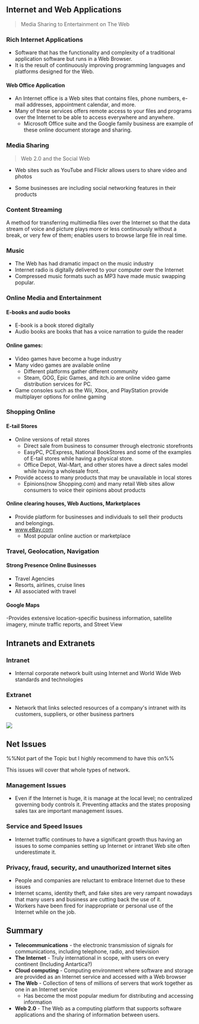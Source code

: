 
## Internet and Web Applications
> Media Sharing to Entertainment on The Web

### Rich Internet Applications
- Software that has the functionality and complexity of a traditional application software but runs in a Web Browser.
- It is the result of continuously improving programming languages and platforms designed for the Web.
#### Web Office Application
- An Internet office is a Web sites that contains files, phone numbers, e-mail addresses,  appointment calendar, and more.
- Many of these services offers remote access to your files and programs over the Internet to be able to access everywhere and anywhere.
	- Microsoft Office suite and the Google family business are example of these online document storage and sharing.

### Media Sharing
> Web 2.0 and the Social Web
- Web sites such as YouTube and Flickr allows users to share video and photos

- Some businesses are including social networking features in their products

### Content Streaming
A method for transferring multimedia files over the Internet so that the data stream of voice and picture plays more or less continuously without a break, or very few of them; enables users to browse large file in real time.

### Music
- The Web has had dramatic impact on the music industry
- Internet radio is digitally delivered to your computer over the Internet
- Compressed music formats such as MP3 have made music swapping popular.

### Online Media and Entertainment
#### E-books and audio books
- E-book is a book stored digitally
- Audio books are books that has a voice narration to guide the reader
#### Online games:
- Video games have become a huge industry
- Many video games are available online
	- Different platforms gather different community
	- Steam, GOG, Epic Games, and itch.io are online video game distribution services for PC.
- Game consoles such as the Wii, Xbox, and PlayStation provide multiplayer options for online gaming

### Shopping Online
#### E-tail Stores
- Online versions of retail stores
	- Direct sale from business to consumer through electronic storefronts
	- EasyPC, PCExpress, National BookStores and some of the examples of E-tail stores while having a physical store.
	- Office Depot, Wal-Mart, and other stores have a direct sales model while having a wholesale front.
- Provide access to many products that may be unavailable in local stores
	- Epinions(now Shopping.com) and many retail Web sites allow consumers to voice their opinions about products
#### Online clearing houses, Web Auctions, Marketplaces
- Provide platform for businesses and individuals to sell their products and belongings.
- www.eBay.com
	- Most popular online auction or marketplace


### Travel, Geolocation, Navigation
#### Strong Presence Online Businesses
- Travel Agencies
- Resorts, airlines, cruise lines
- All associated with travel
#### Google Maps
-Provides extensive location-specific business information, satellite imagery, minute traffic reports, and Street View


## Intranets and Extranets
### Intranet
- Internal corporate network built using Internet and World Wide Web standards and technologies

### Extranet
- Network that links selected resources of a company's intranet with its customers, suppliers, or other business partners

![](Pasted%20image%2020221028132009.png)


## Net Issues
%%Not part of the Topic but I highly recommend to have this on%%

This issues will cover that whole types of network.

### Management Issues
- Even if the Internet is huge, it is manage at the local level; no centralized governing body controls it. Preventing attacks  and the states proposing sales tax are important management issues.

### Service and Speed Issues
- Internet traffic continues to have a significant growth thus having an issues to some companies setting up Internet or intranet Web site often underestimate it.

### Privacy, fraud, security, and unauthorized Internet sites
- People and companies are reluctant to embrace Internet due to these issues
- Internet scams, identity theft, and fake sites are very rampant nowadays that many users and business are cutting back the use of it.
- Workers have been fired for inappropriate or personal use of the Internet while on the job.

## Summary
- **Telecommunications** - the electronic transmission of signals for communications, including telephone, radio, and television
- **The Internet** - Truly international in scope, with users on every continent (Including Antartica?)
- **Cloud computing** - Computing environment where software and storage are provided as an Internet service and accessed with a Web browser
- **The Web** - Collection of tens of millions of servers that work together as one in an Internet service
	- Has become the most popular medium for distributing and accessing information
- **Web 2.0** - The Web as a computing platform that supports software applications and the sharing of information between users.